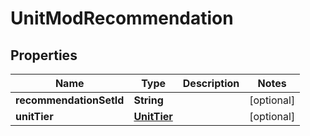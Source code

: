 

# UnitModRecommendation


## Properties

| Name | Type | Description | Notes |
|------------ | ------------- | ------------- | -------------|
|**recommendationSetId** | **String** |  |  [optional] |
|**unitTier** | [**UnitTier**](UnitTier.md) |  |  [optional] |



